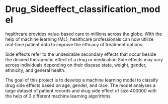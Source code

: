 # Drug_Sideeffect_classification_model

healthcare provides value-based care to millions across the globe. With the help of machine learning (ML), healthcare professionals can now utilize real-time patient data to improve the efficacy of treatment options.

Side effects refer to the undesirable secondary effects that occur beside the desired therapeutic effect of a drug or medication.Side effects may vary across individuals depending on their disease state, weight, gender, ethnicity, and general health. 

The goal of this project is to develop a machine learning model to classify drug side effects based on age, gender, and race.
The model analyses a large dataset of patient records and drug side effect of size 400000 with the help of 3 different machine learning algorithms. 
